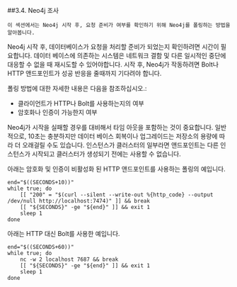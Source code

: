 ##3.4. Neo4j 조사

```
이 섹션에서는 Neo4j 시작 후, 요청 준비가 여부를 확인하기 위해 Neo4j를 폴링하는 방법을 알아봅니다.
```

Neo4j 시작 후, 데이터베이스가 요청을 처리할 준비가 되었는지 확인하려면 시간이 필요합니다. 데이터 베이스에 의존하는 시스템은 네트워크 결함 및 다른 일시적인 중단에 대응할 수 없을 때 재시도할 수 있어야합니다. 시작 후, Neo4j가 작동하려면 Bolt나 HTTP 앤드포인트가 성공 반응을 줄때까지 기다려야 합니다. 

폴링 방법에 대한 자세한 내용은 다음을 참조하십시오.:

+ 클라이언트가 HTTP나 Bolt를 사용하는지의 여부
+ 암호화나 인증이 가능한지 여부

Neo4j가 시작을 실패할 경우를 대비해서 타임 아웃을 포함하는 것이 중요합니다. 일반적으로, 10초는 충분하지만 데이터 베이스 회복이나 업그레이드는 저장소의 용량에 따라 더 오래걸릴 수도 있습니다. 인스턴스가 클러스터의 일부라면 앤드포인트는 다른 인스턴스가 시작되고 클러스터가 생성되기 전에는 사용할 수 없습니다. 

아래는 암호화 및 인증이 비활성화 된 HTTP 앤드포인트를 사용하는 폴링의 예입니다.

```
end="$((SECONDS+10))"
while true; do
    [[ "200" = "$(curl --silent --write-out %{http_code} --output /dev/null http://localhost:7474)" ]] && break
    [[ "${SECONDS}" -ge "${end}" ]] && exit 1
    sleep 1
done
```

아래는 HTTP 대신 Bolt를 사용한 예입니다. 

```
end="$((SECONDS+60))"
while true; do
    nc -w 2 localhost 7687 && break
    [[ "${SECONDS}" -ge "${end}" ]] && exit 1
    sleep 1
done
```
